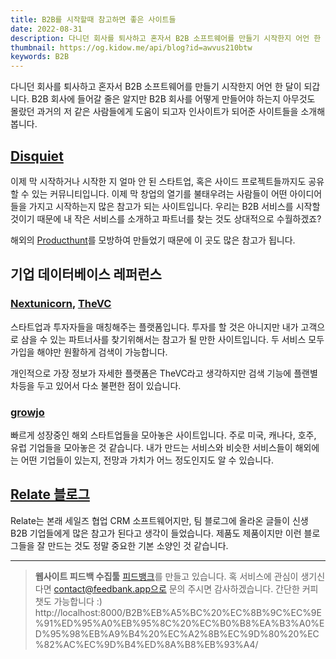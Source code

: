 ```yaml
---
title: B2B를 시작할때 참고하면 좋은 사이트들
date: 2022-08-31
description: 다니던 회사를 퇴사하고 혼자서 B2B 소프트웨어를 만들기 시작한지 어언 한 달이 되갑니다. B2B 회사에 들어갈 줄은 알지만 B2B 회사를 어떻게 만들어야 하는지 아무것도 몰랐던 과거의 저 같은 사람들에게 도움이 되고자 인사이트가 되어준 사이트들을 소개해 봅니다.
thumbnail: https://og.kidow.me/api/blog?id=awvus210btw
keywords: B2B
---
```


다니던 회사를 퇴사하고 혼자서 B2B 소프트웨어를 만들기 시작한지 어언 한 달이 되갑니다. B2B 회사에 들어갈 줄은 알지만 B2B 회사를 어떻게 만들어야 하는지 아무것도 몰랐던 과거의 저 같은 사람들에게 도움이 되고자 인사이트가 되어준 사이트들을 소개해 봅니다.

## [Disquiet](https://disquiet.io)

이제 막 시작하거나 시작한 지 얼마 안 된 스타트업, 혹은 사이드 프로젝트들까지도 공유할 수 있는 커뮤니티입니다. 이제 막 창업의 열기를 불태우려는 사람들이 어떤 아이디어들을 가지고 시작하는지 많은 참고가 되는 사이트입니다. 우리는 B2B 서비스를 시작할 것이기 때문에 내 작은 서비스를 소개하고 파트너를 찾는 것도 상대적으로 수월하겠죠?

해외의 [Producthunt](https://producthunt.com)를 모방하여 만들었기 때문에 이 곳도 많은 참고가 됩니다.

## 기업 데이터베이스 레퍼런스

### [Nextunicorn](https://nextunicorn.kr), [TheVC](https://thevc.co.kr)

스타트업과 투자자들을 매칭해주는 플랫폼입니다. 투자를 할 것은 아니지만 내가 고객으로 삼을 수 있는 파트너사를 찾기위해서는 참고가 될 만한 사이트입니다. 두 서비스 모두 가입을 해야만 원활하게 검색이 가능합니다.

개인적으로 가장 정보가 자세한 플랫폼은 TheVC라고 생각하지만 검색 기능에 플랜별 차등을 두고 있어서 다소 불편한 점이 있습니다.

### [growjo](https://growjo.com/)

빠르게 성장중인 해외 스타트업들을 모아놓은 사이트입니다. 주로 미국, 캐나다, 호주, 유럽 기업들을 모아놓은 것 같습니다. 내가 만드는 서비스와 비슷한 서비스들이 해외에는 어떤 기업들이 있는지, 전망과 가치가 어느 정도인지도 알 수 있습니다.

## [Relate 블로그](https://relate.kr/blog)

Relate는 본래 세일즈 협업 CRM 소프트웨어지만, 팀 블로그에 올라온 글들이 신생 B2B 기업들에게 많은 참고가 된다고 생각이 들었습니다. 제품도 제품이지만 이런 블로그들을 잘 만드는 것도 정말 중요한 기본 소양인 것 같습니다.

---

> **웹사이트 피드백 수집툴** [피드뱅크](https://beta.feedbank.app)를 만들고 있습니다. 혹 서비스에 관심이 생기신다면 contact@feedbank.app으로 문의 주시면 감사하겠습니다. 간단한 커피챗도 가능합니다 :)
> http://localhost:8000/B2B%EB%A5%BC%20%EC%8B%9C%EC%9E%91%ED%95%A0%EB%95%8C%20%EC%B0%B8%EA%B3%A0%ED%95%98%EB%A9%B4%20%EC%A2%8B%EC%9D%80%20%EC%82%AC%EC%9D%B4%ED%8A%B8%EB%93%A4/
